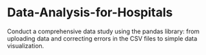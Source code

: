# Data-Analysis-for-Hospitals
Conduct a comprehensive data study using the pandas library: from uploading data and correcting errors in the CSV files to simple data visualization.
